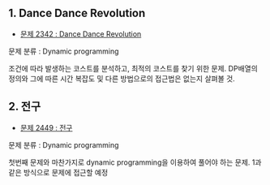 ## 1. Dance Dance Revolution 

- [문제 2342 : Dance Dance Revolution](https://www.acmicpc.net/problem/2342) 

문제 분류 : Dynamic programming

조건에 따라 발생하는 코스트를 분석하고, 최적의 코스트를 찾기 위한 문제. DP배열의 정의와 그에 따른 시간 복잡도 및 다른 방법으로의 접근법은 없는지 살펴볼 것.

## 2. 전구
- [문제 2449 : 전구](https://www.acmicpc.net/problem/2449)

문제 분류 : Dynamic programming

첫번째 문제와 마찬가지로 dynamic programming을 이용하여 풀어야 하는 문제. 1과 같은 방식으로 문제에 접근할 예정

